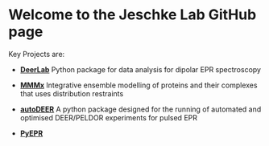 # Welcome to the Jeschke Lab GitHub page


Key Projects are: 
- [**DeerLab**](https://github.com/JeschkeLab/DeerLab) Python package for data analysis for dipolar EPR spectroscopy

   
- [**MMMx**](https://github.com/gjeschke/MMMx)  Integrative ensemble modelling of proteins and their complexes that uses distribution restraints 

- [**autoDEER**](https://github.com/JeschkeLab/autoDEER)  A python package designed for the running of automated and optimised DEER/PELDOR experiments for pulsed EPR 

- [**PyEPR**](https://github.com/JeschkeLab/PyEPR)
